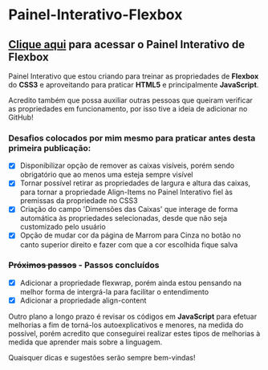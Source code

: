 # Painel-Interativo-Flexbox
## <a href="https://leonardoledo.github.io/Painel-Interativo-Flexbox/" target="_blank">Clique aqui</a> para acessar o Painel Interativo de Flexbox
Painel Interativo que estou criando para treinar as propriedades de **Flexbox** do **CSS3** e aproveitando para praticar **HTML5** e principalmente **JavaScript**.
 
Acredito também que possa auxiliar outras pessoas que queiram verificar as propriedades em funcionamento, por isso tive a ideia de adicionar no GitHub!

### Desafios colocados por mim mesmo para praticar antes desta primeira publicação:
- [x] Disponibilizar opção de remover as caixas visíveis, porém sendo obrigatório que ao menos uma esteja sempre visível
- [x] Tornar possível retirar as propriedades de largura e altura das caixas, para tornar a propriedade Align-Items no Painel Interativo fiel às premissas da propriedade no CSS3
- [x] Criação do campo 'Dimensões das Caixas' que interage de forma automática às propriedades selecionadas, desde que não seja customizado pelo usuário
- [x] Opção de mudar cor da página de Marrom para Cinza no botão no canto superior direito e fazer com que a cor escolhida fique salva

### ~~Próximos passos~~ - Passos concluídos
- [x] Adicionar a propriedade flexwrap, porém ainda estou pensando na melhor forma de intergrá-la para facilitar o entendimento 
- [x] Adicionar a propriedade align-content

Outro plano a longo prazo é revisar os códigos em **JavaScript** para efetuar melhorias a fim de torná-los autoexplicativos e menores, na medida do possível, porém acredito que conseguirei realizar estes tipos de melhorias à medida que aprender mais sobre a linguagem.

Quaisquer dicas e sugestões serão sempre bem-vindas!
